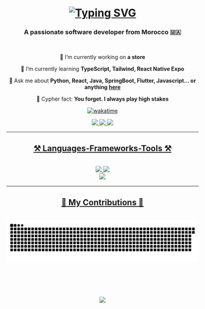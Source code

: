 <h1 align="center">
  <a href="https://git.io/typing-svg">
    <img src="https://readme-typing-svg.herokuapp.com?font=Pixelify+Sans&weight=500&size=22&pause=1000&color=925BF7&random=false&width=435&lines=Hi+There!+%F0%9F%98%8E+I'm+Achraf+El+Attouaki" alt="Typing SVG" /></a>
</h1>
<h3 align="center">A passionate software developer from Morocco 🇲🇦  </h3>

<br/>

<div align="center">
 
 🔭 I’m currently working on **a store**
 
 🌱 I’m currently learning **TypeScript, Tailwind, React Native Expo**

 💬 Ask me about **Python, React, Java, SpringBoot, Flutter, Javascript... or anything [here](https://github.com/AchrafAtt/AchrafAtt/issues)**

 👻 Cypher fact: **You forget. I always play high stakes**

 [![wakatime](https://wakatime.com/badge/user/731db919-caa2-4fd9-a319-183847eaea4f.svg)](https://wakatime.com/@731db919-caa2-4fd9-a319-183847eaea4f)
 
 <div align="center"> 
  <a href="mailto:attouki.officiel@gmail.com">
    <img src="https://img.shields.io/badge/Gmail-333333?style=for-the-badge&logo=gmail&logoColor=red" />
  </a>
  <a href="https://linkedin.com/in/achraf-elattouaki" target="_blank">
    <img src="https://img.shields.io/badge/LinkedIn-0077B5?style=for-the-badge&logo=linkedin&logoColor=white" target="_blank" />
  </a>
  <a href="#" target="_blank">
     <img src="https://img.shields.io/badge/Portfolio-FF5722?style=for-the-badge&logo=todoist&logoColor=white" target="_blank" /> 
</div>

 <hr/>
 
<h2 align="center">⚒️ Languages-Frameworks-Tools ⚒️</h2>
<br/>
<div align="center">
    <img src="https://skillicons.dev/icons?i=react,bootstrap,mui,html,css,vscode,github,figma,tailwind,git," />
    <img src="https://skillicons.dev/icons?i=nodejs,python,javascript,typescript,express,firebase,mongodb,c,cpp,java,nextjs,mysql,wordpress,prisma,dotnet" /><br>
  <img src="https://skillicons.dev/icons?i=ps,ai,xd" />
</div>
<hr/>

<div align="center">
  <h2>🐍 My Contributions 🐍</h2>
  <br>
  <img alt="snake eating my contributions" src="https://raw.githubusercontent.com/AchrafAtt/AchrafAtt/output/github-contribution-grid-snake.svg" />
  
  <br/><br/><br/>
</div>

<h3 align="center">
    <img src="https://readme-typing-svg.herokuapp.com/?font=Righteous&size=25&center=true&vCenter=true&width=500&height=70&duration=4000&lines=Thanks+for+visiting!+✌️;+Shoot+me+a+message+on+Linkedin!;I'm+always+down+to+collab+:)">
</h3>


